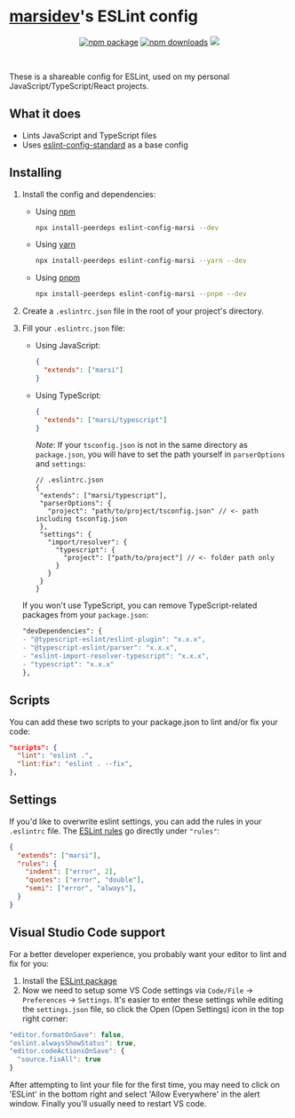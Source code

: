# [marsidev](https://github.com/marsidev)'s ESLint config

<p align="center">
  <a href="https://npmjs.com/package/eslint-config-marsi"><img src="https://img.shields.io/npm/v/eslint-config-marsi.svg" alt="npm package"></a>
  <a href="https://npmjs.com/package/eslint-config-marsi"><img src="https://img.shields.io/npm/dm/eslint-config-marsi.svg" alt="npm downloads"></a>
  <a href="https://twitter.com/marsigliacr/"><img src="https://img.shields.io/twitter/follow/marsigliacr?label=Follow%20on%20Twitter" /></a>
</p>
<br/>

These is a shareable config for ESLint, used on my personal JavaScript/TypeScript/React projects.

## What it does

- Lints JavaScript and TypeScript files
- Uses [eslint-config-standard](https://github.com/standard/eslint-config-standard) as a base config

## Installing

1. Install the config and dependencies:

   - Using [npm](https://www.npmjs.com)
     ```bash
     npx install-peerdeps eslint-config-marsi --dev
     ```

   - Using [yarn](https://yarnpkg.com)
     ```bash
     npx install-peerdeps eslint-config-marsi --yarn --dev
     ```

   - Using [pnpm](https://pnpm.io)
     ```bash
     npx install-peerdeps eslint-config-marsi --pnpm --dev
     ```

2. Create a `.eslintrc.json` file in the root of your project's directory.

3. Fill your `.eslintrc.json` file:
  
     - Using JavaScript:
       ```json
       {
         "extends": ["marsi"]
       }
       ```

     - Using TypeScript:
       ```json
       {
         "extends": ["marsi/typescript"]
       }
       ```

       *Note*: If your `tsconfig.json` is not in the same directory as `package.json`, you will have to set the path yourself in `parserOptions` and `settings`:

       ```jsonc
       // .eslintrc.json
       {
        "extends": ["marsi/typescript"],
        "parserOptions": {
          "project": "path/to/project/tsconfig.json" // <- path including tsconfig.json
        },
        "settings": {
          "import/resolver": {
            "typescript": {
              "project": ["path/to/project"] // <- folder path only
            }
          }
        }
       }
       ```

    If you won't use TypeScript, you can remove TypeScript-related packages from your `package.json`:

    ```diff
    "devDependencies": {
    - "@typescript-eslint/eslint-plugin": "x.x.x",
    - "@typescript-eslint/parser": "x.x.x",
    - "eslint-import-resolver-typescript": "x.x.x",
    - "typescript": "x.x.x"
    },
    ```

## Scripts

You can add these two scripts to your package.json to lint and/or fix your code:
```json
"scripts": {
  "lint": "eslint .",
  "lint:fix": "eslint . --fix",
},
```

## Settings

If you'd like to overwrite eslint settings, you can add the rules in your `.eslintrc` file. The [ESLint rules](https://eslint.org/docs/rules/) go directly under `"rules"`:

```json
{
  "extends": ["marsi"],
  "rules": {
    "indent": ["error", 2],
    "quotes": ["error", "double"],
    "semi": ["error", "always"],
  }
}
```


## Visual Studio Code support

For a better developer experience, you probably want your editor to lint and fix for you:
1. Install the [ESLint package](https://marketplace.visualstudio.com/items?itemName=dbaeumer.vscode-eslint)
2. Now we need to setup some VS Code settings via `Code/File` → `Preferences` → `Settings`. It's easier to enter these settings while editing the `settings.json` file, so click the Open (Open Settings) icon in the top right corner:
  ```js
  "editor.formatOnSave": false,
  "eslint.alwaysShowStatus": true,
  "editor.codeActionsOnSave": {
    "source.fixAll": true
  }
  ```

After attempting to lint your file for the first time, you may need to click on 'ESLint' in the bottom right and select 'Allow Everywhere' in the alert window. 
Finally you'll usually need to restart VS code.
